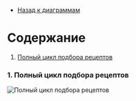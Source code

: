 * [Назад к диаграммам](https://github.com/Dastyronthuyest/PartyAssistant/blob/master/Documentation/README.md)

# Содержание
1. [Полный цикл подбора рецептов](#1)

### 1. Полный цикл подбора рецептов<a name="1"></a>
![Полный цикл подбора рецептов](https://github.com/Dastyronthuyest/PartyAssistant/blob/master/Documentation/Diagramms/Images/States.png)
